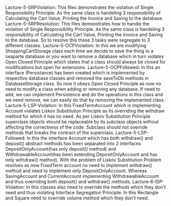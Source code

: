 Lacture-5-SRPViolation: This files demonstrates the violation of Single Responsibility Principle. As the same class is handeling 3 responsibility of Calculating the Cart Value, Printing the Invoice and Saving to the database.
Lacture-5-SRPResolution: This files demonstrates how to handle the violation of Single Responsibility Principle. As the same class is handeling 3 responsibility of Calculating the Cart Value, Printing the Invoice and Saving to the database. So to resolve this these 3 tasks were segregate to 3 different classes.
Lacture-5-OCPViolation: In this we are modifying ShoppingCartStorage class each time we decide to save the thing to a seaparte database or you want to remove a database which in turn violates Open Closed Principle which states that a class should always be closed for modifications but open for extensions.
Lacture-5-OCPFollowed: In this an interface (Persistance) has been created which is implemented by respective database classes and removed the saveToDb methods in DatabaseStorage class. So now it obeys Open Closed Principle as now no need to modify a class when adding or removing any database. If need to add, we can implement Persistence and do the operations in this class and we need remove, we can easily do that by removing the implemented class.
Lacture-5-LSP-Violation: In this FixedTermAccount which is implementing Account violates Liskov Substitution Principle as its overriding the withdraw method for which it has no need. As per Liskov Substitution Principle superclass objects should be replaceable by its subclass objects without affecting the correctness of the code. Subclass should not override methods that breaks the contract of the superclass.
Lacture-5-LSP-Followed: In this the interface Account which has both withdraw() and deposit() abstract methods has been separated into 2 interfaces DepositOnlyAccount(has only deposit() method) and WithdrawableAccount(has been extending DepositOnlyAccount and has only withdraw() method). With the problem of Liskov Substitution Problem resolves as now FixedTerm account no need to implement withdraw() method and need to implement only DepositOnlyAccount. Whereas SavingAccount and CurrentAccount implementing WithdrawableAccount and thus overriding both deposit() and withdraw() methods.
Lacture-6-ISP-Violation: In this classes also need to override the methods which they don't need and thus violating Interface Segregation Principle. In this Rectangle and Square need to override volume method which they don't need.
